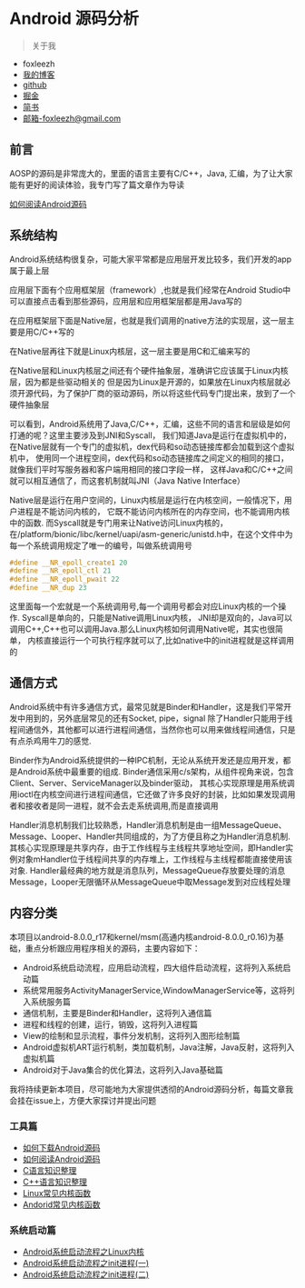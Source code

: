 # Android 源码分析

>关于我

- foxleezh
- [我的博客](http://foxleezh.me)
- [github](https://github.com/foxleezh/)
- [掘金](https://juejin.im/user/57406ad279df540060555258)
- [简书](http://www.jianshu.com/users/b1eec1cd9bfd)
- [邮箱-foxleezh@gmail.com](foxleezh@gmail.com)

## 前言

AOSP的源码是非常庞大的，里面的语言主要有C/C++，Java, 汇编，为了让大家能有更好的阅读体验，我专门写了篇文章作为导读

[如何阅读Android源码](https://github.com/foxleezh/AOSP/issues/2)<br>

## 系统结构

Android系统结构很复杂，可能大家平常都是应用层开发比较多，我们开发的app属于最上层

应用层下面有个应用框架层（framework）,也就是我们经常在Android Studio中可以直接点击看到那些源码，应用层和应用框架层都是用Java写的

在应用框架层下面是Native层，也就是我们调用的native方法的实现层，这一层主要是用C/C++写的

在Native层再往下就是Linux内核层，这一层主要是用C和汇编来写的

在Native层和Linux内核层之间还有个硬件抽象层，准确讲它应该属于Linux内核层，因为都是些驱动相关的
但是因为Linux是开源的，如果放在Linux内核层就必须开源代码，为了保护厂商的驱动源码，所以将这些代码专门提出来，放到了一个硬件抽象层

可以看到，Android系统用了Java,C/C++，汇编，这些不同的语言和层级是如何打通的呢？这里主要涉及到JNI和Syscall，
我们知道Java是运行在虚拟机中的，在Native层就有一个专门的虚拟机，dex代码和so动态链接库都会加载到这个虚拟机中，
使用同一个进程空间，dex代码和so动态链接库之间定义的相同的接口，就像我们平时写服务器和客户端用相同的接口字段一样，
这样Java和C/C++之间就可以相互通信了，而这套机制就叫JNI（Java Native Interface）

Native层是运行在用户空间的，Linux内核层是运行在内核空间，一般情况下，用户进程是不能访问内核的，
它既不能访问内核所在的内存空间，也不能调用内核中的函数. 而Syscall就是专门用来让Native访问Linux内核的，
在/platform/bionic/libc/kernel/uapi/asm-generic/unistd.h中，在这个文件中为每一个系统调用规定了唯一的编号，叫做系统调用号
```C
#define __NR_epoll_create1 20
#define __NR_epoll_ctl 21
#define __NR_epoll_pwait 22
#define __NR_dup 23
```
这里面每一个宏就是一个系统调用号,每一个调用号都会对应Linux内核的一个操作.
Syscall是单向的，只能是Native调用Linux内核，
JNI却是双向的，Java可以调用C++,C++也可以调用Java.那么Linux内核如何调用Native呢，其实也很简单，
内核直接运行一个可执行程序就可以了,比如native中的init进程就是这样调用的

## 通信方式
Android系统中有许多通信方式，最常见就是Binder和Handler，这是我们平常开发中用到的，另外底层常见的还有Socket, pipe，signal
除了Handler只能用于线程间通信外，其他都可以进行进程间通信，当然你也可以用来做线程间通信，只是有点杀鸡用牛刀的感觉.

Binder作为Android系统提供的一种IPC机制，无论从系统开发还是应用开发，都是Android系统中最重要的组成. Binder通信采用c/s架构，从组件视角来说，包含Client、Server、ServiceManager以及binder驱动，
其核心实现原理是用系统调用ioctl在内核空间进行进程间通信，它还做了许多良好的封装，比如如果发现调用者和接收者是同一进程，就不会去走系统调用,而是直接调用

Handler消息机制我们比较熟悉，Handler消息机制是由一组MessageQueue、Message、Looper、Handler共同组成的，为了方便且称之为Handler消息机制.
其核心实现原理是共享内存，由于工作线程与主线程共享地址空间，即Handler实例对象mHandler位于线程间共享的内存堆上，工作线程与主线程都能直接使用该对象.
Handler最经典的地方就是消息队列，MessageQueue存放要处理的消息Message，Looper无限循环从MessageQueue中取Message发到对应线程处理

## 内容分类

本项目以android-8.0.0_r17和kernel/msm(高通内核android-8.0.0_r0.16)为基础，重点分析跟应用程序相关的源码，主要内容如下：
- Android系统启动流程，应用启动流程，四大组件启动流程，这将列入系统启动篇
- 系统常用服务ActivityManagerService,WindowManagerService等，这将列入系统服务篇
- 通信机制，主要是Binder和Handler，这将列入通信篇
- 进程和线程的创建，运行，销毁，这将列入进程篇
- View的绘制和显示流程，事件分发机制，这将列入图形绘制篇
- Android虚拟机ART运行机制，类加载机制，Java注解，Java反射，这将列入虚拟机篇
- Android对于Java集合的优化算法，这将列入Java基础篇

我将持续更新本项目，尽可能地为大家提供透彻的Android源码分析，每篇文章我会挂在issue上，方便大家探讨并提出问题
### 工具篇
- [如何下载Android源码](https://github.com/foxleezh/AOSP/issues/1)<br>
- [如何阅读Android源码](https://github.com/foxleezh/AOSP/issues/2)<br>
- [C语言知识整理](https://github.com/foxleezh/AOSP/issues/4)<br>
- [C++语言知识整理](https://github.com/foxleezh/AOSP/issues/7)<br>
- [Linux常见内核函数](https://github.com/foxleezh/AOSP/issues/5)<br>
- [Andorid常见内核函数](https://github.com/foxleezh/AOSP/issues/8)<br>

### 系统启动篇
- [Android系统启动流程之Linux内核](https://github.com/foxleezh/AOSP/issues/3)<br>
- [Android系统启动流程之init进程(一)](https://github.com/foxleezh/AOSP/issues/6)<br>
- [Android系统启动流程之init进程(二)](https://github.com/foxleezh/AOSP/issues/9)<br>
